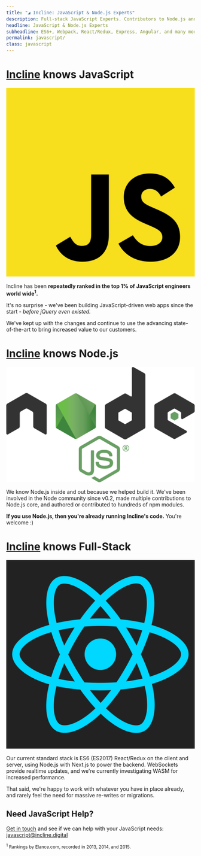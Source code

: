 ```yaml
---
title: "◢ Incline: JavaScript & Node.js Experts"
description: Full-stack JavaScript Experts. Contributors to Node.js and hundreds of other JS projects. Experienced with React, Angular, D3, Express, jQuery, and many more.
headline: JavaScript & Node.js Experts
subheadline: ES6+, Webpack, React/Redux, Express, Angular, and many more
permalink: javascript/
class: javascript
---
```


# [Incline](/) knows JavaScript

![JavaScript](/assets/images/javascript.svg)

Incline has been **repeatedly ranked in the top 1% of JavaScript engineers world wide<sup>1</sup>.**

It's no surprise - we've been building JavaScript-driven web apps since the start - *before jQuery even existed.*

We've kept up with the changes and continue to use the advancing state-of-the-art to bring increased value to our customers.

# [Incline](/) knows Node.js

![Node.js](/assets/images/nodejs.svg)

We know Node.js inside and out because we helped build it.
We've been involved in the Node community since v0.2,
 made multiple contributions to Node.js core,
 and authored or contributed to hundreds of npm modules.
 
**If you use Node.js, then you're already running Incline's code.** You're welcome :) 

# [Incline](/) knows Full-Stack

![React](/assets/images/react.svg)

Our current standard stack is ES6 (ES2017) React/Redux on the client and server, using Node.js with Next.js to power the backend.
WebSockets provide realtime updates, and we're currently investigating WASM for increased performance.

That said, we're happy to work with whatever you have in place already, and rarely feel the need for massive re-writes or migrations.


## Need JavaScript Help?

[Get in touch](/contact/) and see if we can help with your JavaScript needs:
[javascript@incline.digital](mailto:javascript@incline.digital?subject=We%20need%20some%20JavaScript%20help&body=Hello%20Incline%2C%0A%0AMy%20company%20is%20%5Bname%20and%20description%20of%20your%20company%5D.%0A%0AWe%20need%20some%20help%20with%20%5Bissues%20your%20company%20is%20facing%5D.%0A%0AThanks!%0A)


<small><sup>1</sup> Rankings by Elance.com, recorded in 2013, 2014, and 2015.</small>
